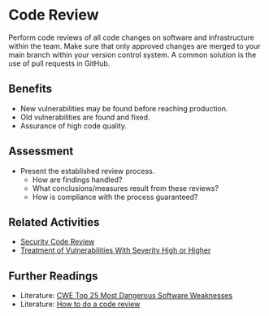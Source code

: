 # Code Review

Perform code reviews of all code changes on software and infrastructure within the team. Make sure that only approved changes are merged to your main branch within your version control system. A common solution is the use of pull requests in GitHub.

## Benefits

- New vulnerabilities may be found before reaching production.
- Old vulnerabilities are found and fixed.
- Assurance of high code quality.

## Assessment

- Present the established review process.
  - How are findings handled?
  - What conclusions/measures result from these reviews?
  - How is compliance with the process guaranteed?

## Related Activities

- [Security Code Review](../yellow/security-code-review.md)
- [Treatment of Vulnerabilities With Severity High or Higher](../green/treatment-of-vulnerabilities-with-severity-high-or-higher.md)

## Further Readings

- Literature: [CWE Top 25 Most Dangerous Software Weaknesses](https://cwe.mitre.org/top25/archive/2020/2020_cwe_top25.html)
- Literature: [How to do a code review](https://google.github.io/eng-practices/review/reviewer/)
